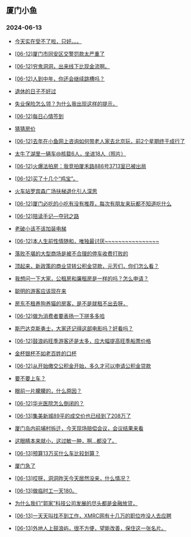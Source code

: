 ## 厦门小鱼 
### 2024-06-13

+ [今天实在受不了啦，只好。。。](http://bbs.xmfish.com/read-htm-tid-18203683.html)

+ [[06-12]厦门市同安区交警罚款太严重了](http://bbs.xmfish.com/read-htm-tid-18203706.html)

+ [[06-12]穷鬼洞洞，出来线下比现金流啊。](http://bbs.xmfish.com/read-htm-tid-18203906.html)

+ [[06-12]人到中年，你还会继续跳槽吗？](http://bbs.xmfish.com/read-htm-tid-18203763.html)

+ [退休的日子不好过](http://bbs.xmfish.com/read-htm-tid-18203804.html)

+ [失业保险怎么领？为什么我出现这样的提示，](http://bbs.xmfish.com/read-htm-tid-18203611.html)

+ [[06-12]每日心情签到](http://bbs.xmfish.com/read-htm-tid-18203609.html)

+ [猜猜房价](http://bbs.xmfish.com/read-htm-tid-18203823.html)

+ [[06-12]去年在小鱼网上咨询如何带老人家去北京玩，前2个星期终于成行了](http://bbs.xmfish.com/read-htm-tid-18203657.html)

+ [太牛了湖里一辆车@核载6人，坐进18人（照片）](http://bbs.xmfish.com/read-htm-tid-18203935.html)

+ [[06-12]火爆法拍房：我竞拍厦禾路886号3713室已被出局](http://bbs.xmfish.com/read-htm-tid-18203930.html)

+ [[06-12]买了十几个“鸡宝”。](http://bbs.xmfish.com/read-htm-tid-18203738.html)

+ [火车站罗宾森广场扶梯退化引人深思](http://bbs.xmfish.com/read-htm-tid-18203913.html)

+ [[06-12]厦门必吃的小吃有没有推荐，每次有朋友来玩都不知道吃什么](http://bbs.xmfish.com/read-htm-tid-18203837.html)

+ [[06-12]陪读手记—夺冠之路](http://bbs.xmfish.com/read-htm-tid-18203797.html)

+ [老破小该不该加装电梯](http://bbs.xmfish.com/read-htm-tid-18203810.html)

+ [[06-12]本人生前性情随和，唯独最讨厌~~~~~~~~~~~~~~~~](http://bbs.xmfish.com/read-htm-tid-18203995.html)

+ [落败不堪的大型商场是被不合理的停车收费打败的](http://bbs.xmfish.com/read-htm-tid-18203924.html)

+ [顶起来，新政策的商业贷转公积金贷款，元芳们，你们怎么看？](http://bbs.xmfish.com/read-htm-tid-18203972.html)

+ [我想问一下大家，公租房和廉租房是一样的吗？怎么申请？](http://bbs.xmfish.com/read-htm-tid-18203891.html)

+ [聪明的游客应该现在来](http://bbs.xmfish.com/read-htm-tid-18203967.html)

+ [房东不租养狗养猫的房客，是不是就租不出去呀，](http://bbs.xmfish.com/read-htm-tid-18203946.html)

+ [[06-12]做为消费者要表扬一下拼多多哈](http://bbs.xmfish.com/read-htm-tid-18204072.html)

+ [斯巴达克斯勇士，大家还记得这部电影吗？好看吗？](http://bbs.xmfish.com/read-htm-tid-18203936.html)

+ [[06-12]鼓浪屿旺季游客还是太多，应大幅提高旺季船票价格](http://bbs.xmfish.com/read-htm-tid-18204006.html)

+ [金杯银杯不如老百姓的口杯](http://bbs.xmfish.com/read-htm-tid-18203959.html)

+ [[06-12]从开始缴交公积金开始，多久才可以申请公积金贷款](http://bbs.xmfish.com/read-htm-tid-18204016.html)

+ [要不要上车？](http://bbs.xmfish.com/read-htm-tid-18203999.html)

+ [眼前一片朦朦的，什么原因？](http://bbs.xmfish.com/read-htm-tid-18203964.html)

+ [[06-12]华光医院怎么倒闭的？](http://bbs.xmfish.com/read-htm-tid-18204063.html)

+ [[06-13]集美新城89平的成交价也已经到了208万了](http://bbs.xmfish.com/read-htm-tid-18204264.html)

+ [厦门岛内前埔村拆迁，今天现场赔偿会议，会议结果来看](http://bbs.xmfish.com/read-htm-tid-18204277.html)

+ [这眼睛本来就小，这过敏一肿，啊…都没了。](http://bbs.xmfish.com/read-htm-tid-18204120.html)

+ [[06-13]预算13万买什么车比较划算？](http://bbs.xmfish.com/read-htm-tid-18204171.html)

+ [厦门急了](http://bbs.xmfish.com/read-htm-tid-18204278.html)

+ [[06-13]哎呀，洞洞昨天今天居然没来，什么情况？](http://bbs.xmfish.com/read-htm-tid-18204116.html)

+ [[06-13]做临时工一天180。](http://bbs.xmfish.com/read-htm-tid-18204197.html)

+ [为什么我们“郭家”科技公司发展的尽头都是金融放贷，](http://bbs.xmfish.com/read-htm-tid-18204248.html)

+ [[06-13]一天天叫找不到工作，XMRC网有十几万的职位咋没人去应聘](http://bbs.xmfish.com/read-htm-tid-18204331.html)

+ [[06-13]外地人上鼓浪屿，很不方便，望能改善，保住这一张名片。](http://bbs.xmfish.com/read-htm-tid-18204202.html)

